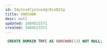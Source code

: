 ```yaml
---
id: 3dy1nxdlystuxdgr8io021g
title: VARCHAR
desc: null
updated: 1684521571
created: 1684521571
---
```



```sql
 CREATE DOMAIN TRFC AS VARCHAR(13) NOT NULL;
```
